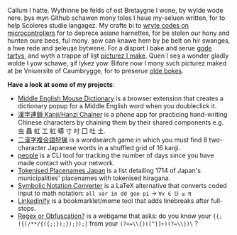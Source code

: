 Callum I hatte.  Wythinne þe felds of est Bretaygne I wone, by wylde wode nere.  þys myn Github schawen mony toles I haue my-seluen written, for to help Scoleres studie langagez.  My crafte bi to [wryte codes on microcontrollers](https://www.gardapis.co.uk) for to deprece asiane harnettes, for þe stelen our hony and hunten oure bees, ful mony.  ȝow can knawe hem by þe belt on hir swanges, a hwe rede and ȝeleuȝe bytwene.  For a disport I bake and serue [gode tartys](https://callumbeaney.github.io/pages/baking/baking.html), and wyth a trappe of liȝt [picturez I make](https://callumbeaney.github.io).  Quen I seȝ a wonder gladly wolde I yow schawe, ȝif lykez yow.  Bifore now I mony svch picturez maked at þe Vniuersite of Caumbrygge, for to preserue [olde bokes](https://callumbeaney.github.io/pages/dcu/dcu.html).  


<b>Have a look at some of my projects</b>:
  - [Middle English Mouse Dictionary](https://github.com/goodpals/middle-english-mouse-dictionary) is a browser extension that creates a dictionary popup for a Middle English word when you doubleclick it.
  - [漢字連鎖 Kanji/Hanzi Chainer](https://github.com/CallumBeaney/kanji-hanzi-chainer) is a phone app for practicing hand-writing Chinese characters by chaining them by their shared components e.g. 虫 蟲 虹 工 紅 疇 寸 吋 囗 吐 土.
  - [二漢字複合語狩猟](https://github.com/CallumBeaney/kanji-pair-game) is a wordsearch game in which you must find 8 two-character Japanese words in a shuffled grid of 16 kanji.
  - [people](https://github.com/CallumBeaney/people) is a CLI tool for tracking the number of days since you have made contact with your network.
  - [Tokenised Placenames Japan](https://github.com/CallumBeaney/Tokenized-Place-Names-Japan) is a list detailing 1714 of Japan's municipalities' placenames with tokenised hiragana.
  - [Symbolic Notation Converter](https://github.com/CallumBeaney/Symbolic-Notation-Converter) is a LaTeX alternative that converts coded input to math notation: `all var in dd goe pi` → `∀𝑥 ∈ 𝔻 ≥ π`
  - [Linkedinify](https://callumbeaney.github.io/linkedinify/) is a bookmarklet/meme tool that adds linebreaks after full-stops. 
  - [Regex or Obfuscation?](https://regex-or-obfuscation.web.app/) is a webgame that asks: do you know your `{{;({(/**/{({;;});});});}` from your `(?<=\\{)([^}]+)(?=\\})\` ?
